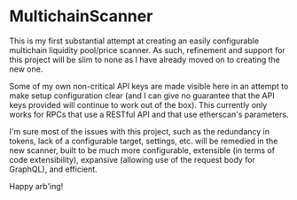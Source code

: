 # MultichainScanner
This is my first substantial attempt at creating an easily configurable multichain liquidity pool/price scanner. As such, refinement and support for this project will be slim to none as I have already moved on to creating the new one. 

Some of my own non-critical API keys are made visible here in an attempt to make setup configuration clear (and I can give no guarantee that the API keys provided will continue to work out of the box).  This currently only works for RPCs that use a RESTful API and that use etherscan's parameters.

I'm sure most of the issues with this project, such as the redundancy in tokens, lack of a configurable target, settings, etc. will be remedied in the new scanner, built to be much more configurable, extensible (in terms of code extensibility), expansive (allowing use of the request body for GraphQL), and efficient.

Happy arb'ing!
